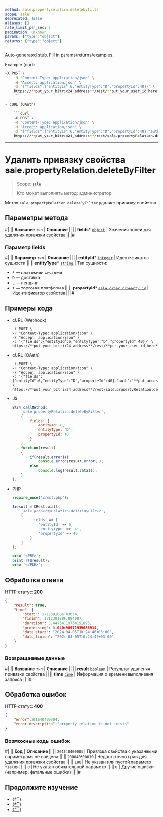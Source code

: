 ```yaml
---
method: sale.propertyrelation.deletebyfilter
scope: sale
deprecated: false
aliases: []
rate_limit_per_sec: 2
pagination: unknown
params: {"type":"object"}
returns: {"type":"object"}
---
```


Auto-generated stub. Fill in params/returns/examples.

Example (curl):

```bash
-X POST \
    -H "Content-Type: application/json" \
    -H "Accept: application/json" \
    -d '{"fields":{"entityId":6,"entityType":"D","propertyId":40}}' \
    https://**put_your_bitrix24_address**/rest/**put_your_user_id_here**/**put_your_webbhook_here**/sale.propertyRelation.deleteByFilter
    ```

- cURL (OAuth)

    ```curl
    -X POST \
    -H "Content-Type: application/json" \
    -H "Accept: application/json" \
    -d '{"fields":{"entityId":6,"entityType":"D","propertyId":40},"auth":"**put_access_token_here**"}' \
    https://**put_your_bitrix24_address**/rest/sale.propertyRelation.deleteByFilter
```

---

# Удалить привязку свойства sale.propertyRelation.deleteByFilter

> Scope: [`sale`](../../scopes/permissions.md)
>
> Кто может выполнять метод: администратор

Метод `sale.propertyRelation.deleteByFilter` удаляет привязку свойства. 

## Параметры метода



#|
|| **Название**
`тип` | **Описание** ||
|| **fields***
[`object`](../../data-types.md) | Значения полей для удаления привязки свойства ||
|#

### Параметр fields



#|
|| **Параметр**
`тип` | **Описание** ||
|| **entityId***
[`integer`](../../data-types.md) | Идентификатор сущности ||
|| **entityType***
[`string`](../../data-types.md) | Тип сущности:
- `P` — платежная система
- `D` — доставка
- `L` — лендинг
- `T` — торговая платформа ||
|| **propertyId***
[`sale_order_property.id`](../data-types.md) | Идентификатор свойства ||
|#

## Примеры кода





- cURL (Webhook)

    ```curl
    -X POST \
    -H "Content-Type: application/json" \
    -H "Accept: application/json" \
    -d '{"fields":{"entityId":6,"entityType":"D","propertyId":40}}' \
    https://**put_your_bitrix24_address**/rest/**put_your_user_id_here**/**put_your_webbhook_here**/sale.propertyRelation.deleteByFilter
    ```

- cURL (OAuth)

    ```curl
    -X POST \
    -H "Content-Type: application/json" \
    -H "Accept: application/json" \
    -d '{"fields":{"entityId":6,"entityType":"D","propertyId":40},"auth":"**put_access_token_here**"}' \
    https://**put_your_bitrix24_address**/rest/sale.propertyRelation.deleteByFilter
    ```

- JS

    ```js
    BX24.callMethod(
        'sale.propertyRelation.deleteByFilter', 
        {
            fields: {
                entityId: 6,
                entityType: 'D',
                propertyId: 40
            }
        }, 
        function(result)
        {
            if(result.error())
                console.error(result.error());
            else
                console.log(result.data());
        }
    );
    ```

- PHP

    ```php
    require_once('crest.php');

    $result = CRest::call(
        'sale.propertyRelation.deleteByFilter',
        [
            'fields' => [
                'entityId' => 6,
                'entityType' => 'D',
                'propertyId' => 40
            ]
        ]
    );

    echo '<PRE>';
    print_r($result);
    echo '</PRE>';
    ```



## Обработка ответа

HTTP-статус: **200**

```json
{
    "result": true,
    "time": {
        "start": 1712301886.43654,
        "finish": 1712301886.884087,
        "duration": 0.44754719734191895,
        "processing": 0.040498971939086914,
        "date_start": "2024-04-05T10:24:46+03:00",
        "date_finish": "2024-04-05T10:24:46+03:00"
    }
}
```

### Возвращаемые данные

#|
|| **Название**
`тип` | **Описание** ||
|| **result**
[`boolean`](../../data-types.md) | Результат удаления привязки свойства ||
|| **time**
[`time`](../../data-types.md) | Информация о времени выполнения запроса ||
|#

## Обработка ошибок

HTTP-статус: **400**

```json
{
    "error":201640400004,
    "error_description":"property relation is not exists"
}
```



### Возможные коды ошибок

#|
|| **Код** | **Описание** ||
|| `201640400004` | Привязка свойства с указанными параметрами не найдена ||
|| `200040300010` | Недостаточно прав для удаления привязки свойства ||
|| `100` | Не указан или пустой параметр `fields` ||
|| `0` | Не указан обязательный параметр ||
|| `0` | Другие ошибки (например, фатальные ошибки) ||
|#



## Продолжите изучение 

- [{#T}](./sale-property-relation-add.md)
- [{#T}](./sale-property-relation-list.md)
- [{#T}](./sale-property-relation-get-fields.md)
